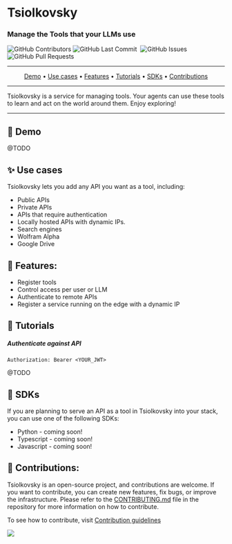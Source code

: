 # Tsiolkovsky

### Manage the Tools that your LLMs use

<p>
<img alt="GitHub Contributors" src="https://img.shields.io/github/contributors/fyodorovai/tsiolkovsky" />
<img alt="GitHub Last Commit" src="https://img.shields.io/github/last-commit/fyodorovai/tsiolkovsky" />
<img alt="" src="https://img.shields.io/github/repo-size/fyodorovai/tsiolkovsky" />
<img alt="GitHub Issues" src="https://img.shields.io/github/issues/fyodorovai/tsiolkovsky" />
<img alt="GitHub Pull Requests" src="https://img.shields.io/github/issues-pr/fyodorovai/tsiolkovsky" />
</p>

-----

<p align="center">
  <a href="#-demo">Demo</a> •
  <a href="#-use-cases">Use cases</a> •
  <a href="#-features">Features</a> •
  <a href="#-tutorials" target="_blank">Tutorials</a> •
  <a href="#-sdks" target="_blank">SDKs</a> •
  <a href="#-contributions" target="_blank">Contributions</a>
</p>

-----

Tsiolkovsky is a service for managing tools. Your agents can use these tools to learn and act on the world around them.
Enjoy exploring!

-----

## 🎥 Demo

@TODO

## ✨ Use cases

Tsiolkovsky lets you add any API you want as a tool, including:

- Public APIs
- Private APIs
- APIs that require authentication
- Locally hosted APIs with dynamic IPs.
- Search engines
- Wolfram Alpha
- Google Drive


## 👀 Features:

- Register tools
- Control access per user or LLM
- Authenticate to remote APIs
- Register a service running on the edge with a dynamic IP


## 🧐 Tutorials
##### Authenticate against API
```
Authorization: Bearer <YOUR_JWT>
```

@TODO


## 🔗 SDKs

If you are planning to serve an API as a tool in Tsiolkovsky into your stack, you can use one of the following SDKs:

- Python - coming soon!
- Typescript - coming soon!
- Javascript - coming soon!


## 🫶 Contributions:

Tsiolkovsky is an open-source project, and contributions are welcome. If you want to contribute, you can create new features, fix bugs, or improve the infrastructure. Please refer to the [CONTRIBUTING.md](https://github.com/fyodorovai/tsiolkovsky/blob/main/.github/CONTRIBUTING.md) file in the repository for more information on how to contribute.

To see how to contribute, visit [Contribution guidelines](https://github.com/fyodorovai/tsiolkovsky/blob/main/.github/CONTRIBUTING.md)

<a href="https://github.com/fyodorovai/tsiolkovsky/graphs/contributors">
  <img src="https://contrib.rocks/image?repo=fyodorovai/tsiolkovsky" />
</a>